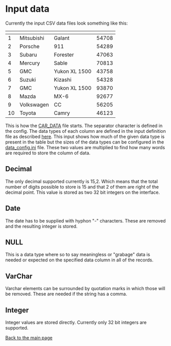 # Input data

Currently the input CSV data files look something like this:

[]()  |[]()  |[]() |[]() 
-|-|-|-
1|Mitsubishi|Galant|54708
2|Porsche|911|54289
3|Subaru|Forester|47063
4|Mercury|Sable|70813
5|GMC|Yukon XL 1500|43758
6|Suzuki|Kizashi|54328
7|GMC|Yukon XL 1500|93870
8|Mazda|MX-6|92677
9|Volkswagen|CC|56205
10|Toyota|Camry|46123

This is how the [CAR_DATA](../resources/CAR_DATA.csv) file starts. The separator character is defined in the config. The data types of each column are defined in the input definition file as described [here](./program_input.md). This input shows how much of the given data type is present in the table but the sizes of the data types can be configured in the [data_config.ini](../resources/data_config.ini) file. These two values are multiplied to find how many words are required to store the column of data.

## Decimal

The only decimal supported currently is 15,2. Which means that the total number of digits possible to store is 15 and that 2 of them are right of the decimal point. This value is stored as two 32 bit integers on the interface.

## Date

The date has to be supplied with hyphon "-" characters. These are removed and the resulting integer is stored.

## NULL

This is a data type where so to say meaningless or "grabage" data is needed or expected on the specified data column in all of the records.

## VarChar

Varchar elements can be surrounded by quotation marks in which those will be removed. These are needed if the string has a comma. 

## Integer

Integer values are stored directly. Currently only 32 bit integers are supported.


[Back to the main page](./README.md)